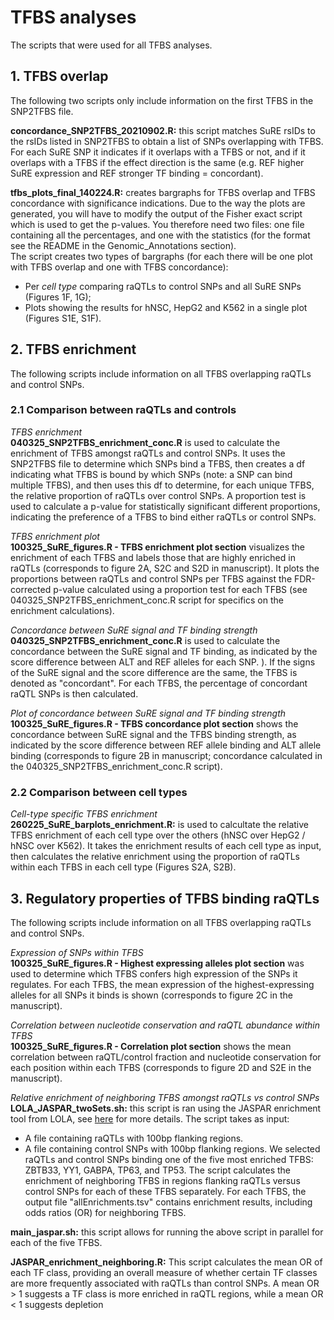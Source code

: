 # TFBS analyses
The scripts that were used for all TFBS analyses.

## 1. TFBS overlap
The following two scripts only include information on the first TFBS in the SNP2TFBS file.

**concordance_SNP2TFBS_20210902.R:** this script matches SuRE rsIDs to the rsIDs listed in SNP2TFBS to obtain a list of SNPs overlapping with TFBS. For each SuRE SNP it indicates if it overlaps with a TFBS or not, and if it overlaps with a TFBS if the effect direction is the same (e.g. REF higher SuRE expression and REF stronger TF binding = concordant). 

**tfbs_plots_final_140224.R:** creates bargraphs for TFBS overlap and TFBS concordance with significance indications. Due to the way the plots are generated, you will have to modify the output of the Fisher exact script which is used to get the p-values. You therefore need two files: one file containing all the percentages, and one with the statistics (for the format see the README in the Genomic_Annotations section). \
The script creates two types of bargraphs (for each there will be one plot with TFBS overlap and one with TFBS concordance):
- Per _cell type_ comparing raQTLs to control SNPs and all SuRE SNPs (Figures 1F, 1G);
- Plots showing the results for hNSC, HepG2 and K562 in a single plot (Figures S1E, S1F).


## 2. TFBS enrichment 
The following scripts include information on all TFBS overlapping raQTLs and control SNPs.

### 2.1 Comparison between raQTLs and controls

*TFBS enrichment*  
**040325_SNP2TFBS_enrichment_conc.R** is used to calculate the enrichment of TFBS amongst raQTLs and control SNPs. It uses the SNP2TFBS file to determine which SNPs bind a TFBS, then creates a df indicating what TFBS is bound by which SNPs (note: a SNP can bind multiple TFBS), and then uses this df to determine, for each unique TFBS, the relative proportion of raQTLs over control SNPs. A proportion test is used to calculate a p-value for statistically significant different proportions, indicating the preference of a TFBS to bind either raQTLs or control SNPs. 

*TFBS enrichment plot*  
**100325_SuRE_figures.R - TFBS enrichment plot section** visualizes the enrichment of each TFBS and labels those that are highly enriched in raQTLs (corresponds to figure 2A, S2C and S2D in manuscript). It plots the proportions between raQTLs and control SNPs per TFBS against the FDR-corrected p-value calculated using a proportion test for each TFBS (see 040325_SNP2TFBS_enrichment_conc.R script for specifics on the enrichment calculations).

*Concordance between SuRE signal and TF binding strength*    
**040325_SNP2TFBS_enrichment_conc.R** is used to calculate the concordance between the SuRE signal and TF binding, as indicated by the score difference between ALT and REF alleles for each SNP. ). If the signs of the SuRE signal and the score difference are the same, the TFBS is denoted as "concordant". For each TFBS, the percentage of concordant raQTL SNPs is then calculated.

*Plot of concordance between SuRE signal and TF binding strength*  
**100325_SuRE_figures.R - TFBS concordance plot section** shows the concordance between SuRE signal and the TFBS binding strength, as indicated by the score difference between REF allele binding and ALT allele binding (corresponds to figure 2B in manuscript; concordance calculated in the 040325_SNP2TFBS_enrichment_conc.R script). 

### 2.2 Comparison between cell types

*Cell-type specific TFBS enrichment*  
**260225_SuRE_barplots_enrichment.R:** is used to calcultate the relative TFBS enrichment of each cell type over the others (hNSC over HepG2 / hNSC over K562). It takes the enrichment results of each cell type as input, then calculates the relative enrichment using the proportion of raQTLs within each TFBS in each cell type (Figures S2A, S2B). 

## 3. Regulatory properties of TFBS binding raQTLs 
The following scripts include information on all TFBS overlapping raQTLs and control SNPs.

*Expression of SNPs within TFBS*   
**100325_SuRE_figures.R - Highest expressing alleles plot section** was used to determine which TFBS confers high expression of the SNPs it regulates. For each TFBS, the mean expression of the highest-expressing alleles for all SNPs it binds is shown (corresponds to figure 2C in the manuscript). 

*Correlation between nucleotide conservation and raQTL abundance within TFBS*   
**100325_SuRE_figures.R - Correlation plot section** shows the mean correlation between raQTL/control fraction and nucleotide conservation for each position within each TFBS (corresponds to figure 2D and S2E in the manuscript).

*Relative enrichment of neighboring TFBS amongst raQTLs vs control SNPs*  
**LOLA_JASPAR_twoSets.sh:** this script is ran using the JASPAR enrichment tool from LOLA, see [here](https://bitbucket.org/CBGR/jaspar_enrichment/src/master/) for more details. 
The script takes as input:
- A file containing raQTLs with 100bp flanking regions.
- A file containing control SNPs with 100bp flanking regions.
We selected raQTLs and control SNPs binding one of the five most enriched TFBS: ZBTB33, YY1, GABPA, TP63, and TP53. The script calculates the enrichment of neighboring TFBS in regions flanking raQTLs versus control SNPs for each of these TFBS separately. For each TFBS, the output file "allEnrichments.tsv" contains enrichment results, including odds ratios (OR) for neighboring TFBS.

**main_jaspar.sh:** this script allows for running the above script in parallel for each of the five TFBS. 

**JASPAR_enrichment_neighboring.R:** This script calculates the mean OR of each TF class, providing an overall measure of whether certain TF classes are more frequently associated with raQTLs than control SNPs. A mean OR > 1 suggests a TF class is more enriched in raQTL regions, while a mean OR < 1 suggests depletion


